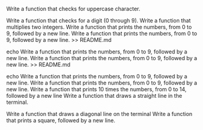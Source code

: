 Write a function that checks for uppercase character.


Write a function that checks for a digit (0 through 9).
Write a function that multiplies two integers.
Write a function that prints the numbers, from 0 to 9, followed by a new line.
Write a function that prints the numbers, from 0 to 9, followed by a new line. >> README.md

echo Write a function that prints the numbers, from 0 to 9, followed by a new line.
Write a function that prints the numbers, from 0 to 9, followed by a new line. >> README.md

echo Write a function that prints the numbers, from 0 to 9, followed by a new line.
Write a function that prints the numbers, from 0 to 9, followed by a new line.
Write a function that prints 10 times the numbers, from 0 to 14, followed by a new line
Write a function that draws a straight line in the terminal.


Write a function that draws a diagonal line on the terminal
Write a function that prints a square, followed by a new line.
